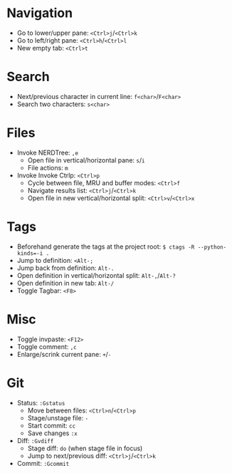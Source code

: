 # Navigation
- Go to lower/upper pane: `<Ctrl>j`/`<Ctrl>k`
- Go to left/right pane: `<Ctrl>h`/`<Ctrl>l`
- New empty tab: `<Ctrl>t`

# Search
- Next/previous character in current line: `f<char>`/`F<char>`
- Search two characters: `s<char>`

# Files
- Invoke NERDTree: `,e`
  - Open file in vertical/horizontal pane: `s`/`i`
  - File actions: `m`
- Invoke Invoke Ctrlp: `<Ctrl>p`
  - Cycle between file, MRU and buffer modes: `<Ctrl>f`
  - Navigate results list: `<Ctrl>j`/`<Ctrl>k`
  - Open file in new vertical/horizontal split: `<Ctrl>v`/`<Ctrl>x`

# Tags
- Beforehand generate the tags at the project root: `$ ctags -R --python-kinds=-i .`
- Jump to definition: `<Alt-;`
- Jump back from definition: `Alt-.`
- Open definition in vertical/horizontal split: `Alt-,`/`Alt-?`
- Open definition in new tab: `Alt-/`
- Toggle Tagbar: `<F8>`

# Misc
- Toggle invpaste: `<F12>`
- Toggle comment: `,c`
- Enlarge/scrink current pane: `+`/`-`

# Git
- Status: `:Gstatus`
  - Move between files: `<Ctrl>n`/`<Ctrl>p`
  - Stage/unstage file: `-`
  - Start commit: `cc`
  - Save changes `:x`
- Diff: `:Gvdiff`
  - Stage diff: `do` (when stage file in focus)
  - Jump to next/previous diff: `<Ctrl>j`/`<Ctrl>k`
- Commit: `:Gcommit`
